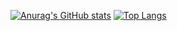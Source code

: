[![Anurag's GitHub stats](https://github-readme-stats.vercel.app/api?username=yangqiong&show_icons=true&theme=radical)](https://github.com/anuraghazra/github-readme-stats)
[![Top Langs](https://github-readme-stats.vercel.app/api/top-langs/?username=yangqiong)](https://github.com/anuraghazra/github-readme-stats)

